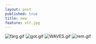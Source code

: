 ```yaml
---
layout: post
published: true
title: new
feature: vtt.jpg
---
```

![färg.gif]({{site.baseurl}}/assets/images/posts/färg.gif)
![got.gif]({{site.baseurl}}/assets/images/posts/got.gif)
![WAVES.gif]({{site.baseurl}}/assets/images/posts/WAVES.gif)
![rem.gif]({{site.baseurl}}/assets/images/posts/rem.gif)
